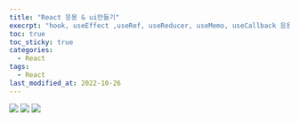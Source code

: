 ```yaml
---
title: "React 응용 & ui만들기"
execrpt: "hook, useEffect ,useRef, useReducer, useMemo, useCallback 응용"
toc: true
toc_sticky: true
categories:
  - React
tags:
  - React
last_modified_at: 2022-10-26
---
```

![](https://user-images.githubusercontent.com/105098581/197938695-4ff2730e-8909-422f-9057-aaad1e0618f9.png)
![](https://user-images.githubusercontent.com/105098581/197938782-6d72eb65-9f12-432e-b44a-7099492c22a3.png)
![](https://user-images.githubusercontent.com/105098581/197938819-341a5552-89c8-4ab0-af84-3a0a9ea34776.png)